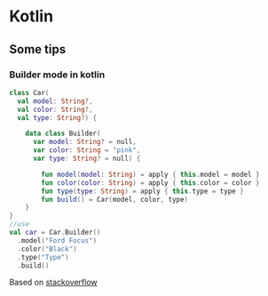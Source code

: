 # Kotlin

## Some tips

### Builder mode in kotlin

```kotlin
class Car(
  val model: String?,
  val color: String?,
  val type: String?) {

    data class Builder(
      var model: String? = null,
      var color: String = "pink",
      var type: String? = null) {

        fun model(model: String) = apply { this.model = model }
        fun color(color: String) = apply { this.color = color }
        fun type(type: String) = apply { this.type = type }
        fun build() = Car(model, color, type)
    }
}
//use
val car = Car.Builder()
  .model("Ford Focus")
  .color("Black")
  .type("Type")
  .build()
```
Based on [stackoverflow](https://stackoverflow.com/questions/36140791/how-to-implement-builder-pattern-in-kotlin)
